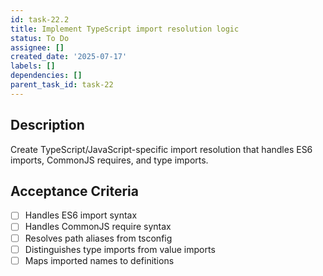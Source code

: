 ```yaml
---
id: task-22.2
title: Implement TypeScript import resolution logic
status: To Do
assignee: []
created_date: '2025-07-17'
labels: []
dependencies: []
parent_task_id: task-22
---
```


## Description

Create TypeScript/JavaScript-specific import resolution that handles ES6 imports, CommonJS requires, and type imports.

## Acceptance Criteria

- [ ] Handles ES6 import syntax
- [ ] Handles CommonJS require syntax
- [ ] Resolves path aliases from tsconfig
- [ ] Distinguishes type imports from value imports
- [ ] Maps imported names to definitions

